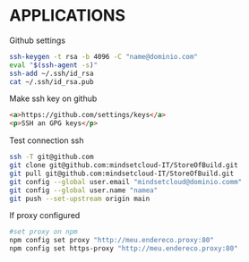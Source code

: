 # APPLICATIONS

Github settings

```sh
ssh-keygen -t rsa -b 4096 -C "name@dominio.com"
eval "$(ssh-agent -s)"
ssh-add ~/.ssh/id_rsa
cat ~/.ssh/id_rsa.pub
```
Make ssh key on github

```html
<a>https://github.com/settings/keys</a>
<p>SSH an GPG keys</p>
```

Test connection ssh

```sh
ssh -T git@github.com
git clone git@github.com:mindsetcloud-IT/StoreOfBuild.git
git pull git@github.com:mindsetcloud-IT/StoreOfBuild.git
git config --global user.email "mindsetcloud@dominio.comm"
git config --global user.name "namea"
git push --set-upstream origin main
```
If proxy configured

```sh
#set proxy on npm
npm config set proxy "http://meu.endereco.proxy:80"
npm config set https-proxy "http://meu.endereco.proxy:80"
```
